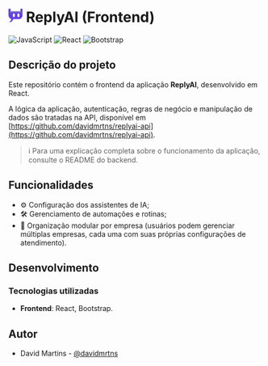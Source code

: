 # <img src="src/replyai-logo.svg" width="28px" /> ReplyAI (Frontend)

![JavaScript](https://img.shields.io/badge/JavaScript-323330?style=for-the-badge&logo=javascript&logoColor=F7DF1E&style=for-the-badge)
![React](https://img.shields.io/badge/React-20232A?style=for-the-badge&logo=react&logoColor=61DAFB&style=for-the-badge)
![Bootstrap](https://img.shields.io/badge/Bootstrap-563D7C?style=for-the-badge&logo=bootstrap&logoColor=white&style=for-the-badge)

## Descrição do projeto
Este repositório contém o frontend da aplicação **ReplyAI**, desenvolvido em React.

A lógica da aplicação, autenticação, regras de negócio e manipulação de dados são tratadas na API, disponível em [https://github.com/davidmrtns/replyai-api](https://github.com/davidmrtns/replyai-api).

> ℹ️ Para uma explicação completa sobre o funcionamento da aplicação, consulte o README do backend.

## Funcionalidades
- ⚙️ Configuração dos assistentes de IA;
- 🛠️ Gerenciamento de automações e rotinas;
- 🏢 Organização modular por empresa (usuários podem gerenciar múltiplas empresas, cada uma com suas próprias configurações de atendimento).

## Desenvolvimento
### Tecnologias utilizadas
- **Frontend**: React, Bootstrap.

## Autor
- David Martins - [@davidmrtns](https://github.com/davidmrtns/)
